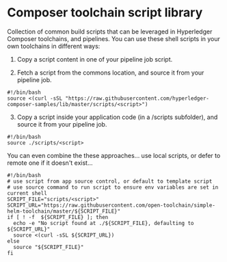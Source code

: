 # Composer toolchain script library

Collection of common build scripts that can be leveraged in Hyperledger Composer toolchains, and pipelines. You can use these shell scripts in your own toolchains in different ways:

1. Copy a script content in one of your pipeline job script.

2. Fetch a script from the commons location, and source it from your pipeline job.

  ```
  #!/bin/bash
  source <(curl -sSL "https://raw.githubusercontent.com/hyperledger-composer-samples/lib/master/scripts/<script>")
  ```

3. Copy a script inside your application code (in a /scripts subfolder), and source it from your pipeline job.

  ```
  #!/bin/bash
  source ./scripts/<script>
  ```

You can even combine the these approaches... use local scripts, or defer to remote one if it doesn't exist...

  ```
  #!/bin/bash
  # use script from app source control, or default to template script
  # use source command to run script to ensure env variables are set in current shell
  SCRIPT_FILE="scripts/<script>"
  SCRIPT_URL="https://raw.githubusercontent.com/open-toolchain/simple-helm-toolchain/master/${SCRIPT_FILE}"
  if [ ! -f  ${SCRIPT_FILE} ]; then
    echo -e "No script found at ./${SCRIPT_FILE}, defaulting to ${SCRIPT_URL}"
    source <(curl -sSL ${SCRIPT_URL})
  else
    source "${SCRIPT_FILE}"
  fi
  ```
